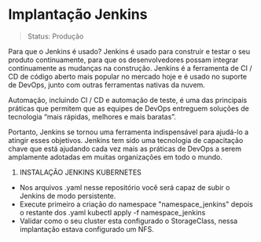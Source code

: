 <h1>Implantação Jenkins</h1>

> Status: Produção

Para que o Jenkins é usado?
Jenkins é usado para construir e testar o seu produto continuamente, para que os desenvolvedores possam integrar continuamente as mudanças na construção. Jenkins é a ferramenta de CI / CD de código aberto mais popular no mercado hoje e é usado no suporte de DevOps, junto com outras ferramentas nativas da nuvem.

Automação, incluindo CI / CD e automação de teste, é uma das principais práticas que permitem que as equipes de DevOps entreguem soluções de tecnologia “mais rápidas, melhores e mais baratas”.

Portanto, Jenkins se tornou uma ferramenta indispensável para ajudá-lo a atingir esses objetivos. Jenkins tem sido uma tecnologia de capacitação chave que está ajudando cada vez mais as práticas de DevOps a serem amplamente adotadas em muitas organizações em todo o mundo.

1. INSTALAÇÃO JENKINS KUBERNETES

 - Nos arquivos .yaml nesse repositório você será capaz de subir o Jenkins de modo persistente.
 -  Execute primeiro a criação do namespace "namespace_jenkins" depois o restante dos .yaml
    kubectl apply -f namespace_jenkins
 - Validar como o seu cluster esta configurado o StorageClass, nessa implantação estava configurado um NFS.
